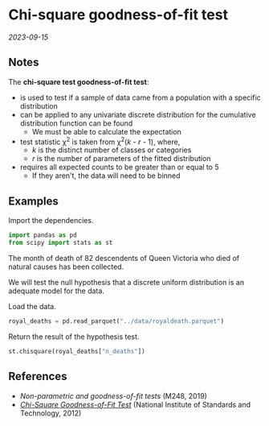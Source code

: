 
# Chi-square goodness-of-fit test

*2023-09-15*

## Notes

The **chi-square test goodness-of-fit test**:

- is used to test if a sample of data came from a population with a specific distribution
- can be applied to any univariate discrete distribution for the cumulative distribution function can be found
  - We must be able to calculate the expectation
- test statistic χ<sup>2</sup> is taken from χ<sup>2</sup>(*k* - *r* - 1), where,
  - *k* is the distinct number of classes or categories
  - *r* is the number of parameters of the fitted distribution
- requires all expected counts to be greater than or equal to 5
  - If they aren't, the data will need to be binned

## Examples

Import the dependencies.

```python
import pandas as pd
from scipy import stats as st
```

The month of death of 82 descendents of Queen Victoria who died of natural causes has been collected.

We will test the null hypothesis that a discrete uniform distribution is an adequate model for the data.

Load the data.

```python
royal_deaths = pd.read_parquet("../data/royaldeath.parquet")
```

Return the result of the hypothesis test.

```python
st.chisquare(royal_deaths["n_deaths"])
```

## References

- *Non-parametric and goodness-of-fit tests* (M248, 2019)
- *[Chi-Square Goodness-of-Fit Test](https://www.itl.nist.gov/div898/handbook/eda/section3/eda35f.htm)* (National Institute of Standards and Technology, 2012)
